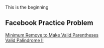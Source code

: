 This is the beginning<br>
<h2>Facebook Practice Problem</h2>
<p><a href="https://leetcode.com/problems/minimum-remove-to-make-valid-parentheses/">Minimum Remove to Make Valid Parentheses</a></br> 
<a href="https://leetcode.com/problems/valid-palindrome-ii/">Valid Palindrome II</a> </br>

</p>
